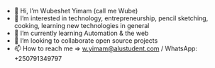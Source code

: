 - 👋 Hi, I’m Wubeshet Yimam (call me Wube)
- 👀 I’m interested in technology, entrepreneurship, pencil sketching, cooking, learning new technologies in general
- 🌱 I’m currently learning Automation & the web
- 💞️ I’m looking to collaborate open source projects
- 📫 How to reach me => w.yimam@alustudent.com / WhatsApp: +250791349797

<!---
wubeshetA/wubeshetA is a ✨ special ✨ repository because its `README.md` (this file) appears on your GitHub profile.
You can click the Preview link to take a look at your changes.
--->
